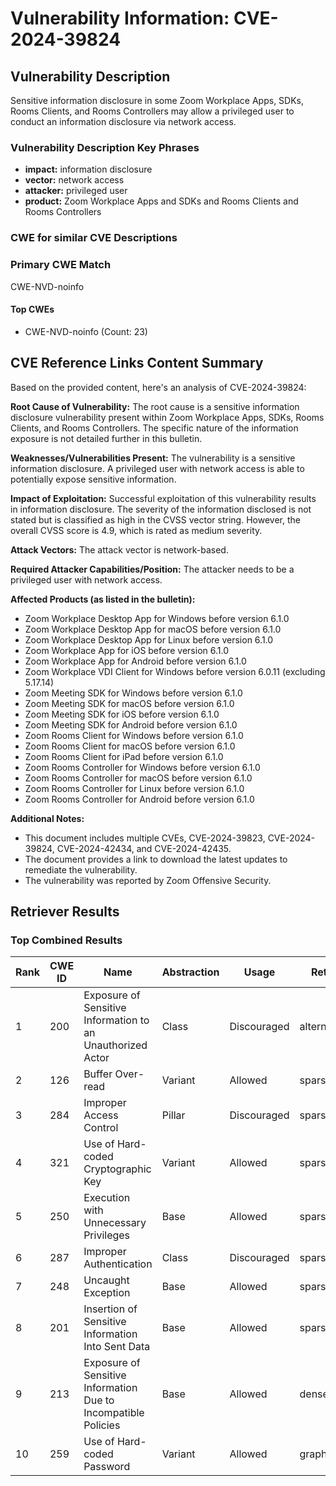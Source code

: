 # Vulnerability Information: CVE-2024-39824

## Vulnerability Description
Sensitive information disclosure in some Zoom Workplace Apps, SDKs, Rooms Clients, and Rooms Controllers may allow a privileged user to conduct an information disclosure via network access.

### Vulnerability Description Key Phrases
- **impact:** information disclosure
- **vector:** network access
- **attacker:** privileged user
- **product:** Zoom Workplace Apps and SDKs and Rooms Clients and Rooms Controllers

### CWE for similar CVE Descriptions
### Primary CWE Match
CWE-NVD-noinfo

#### Top CWEs
- CWE-NVD-noinfo (Count: 23)

## CVE Reference Links Content Summary
Based on the provided content, here's an analysis of CVE-2024-39824:

**Root Cause of Vulnerability:**
The root cause is a sensitive information disclosure vulnerability present within Zoom Workplace Apps, SDKs, Rooms Clients, and Rooms Controllers. The specific nature of the information exposure is not detailed further in this bulletin.

**Weaknesses/Vulnerabilities Present:**
The vulnerability is a sensitive information disclosure. A privileged user with network access is able to potentially expose sensitive information.

**Impact of Exploitation:**
Successful exploitation of this vulnerability results in information disclosure. The severity of the information disclosed is not stated but is classified as high in the CVSS vector string. However, the overall CVSS score is 4.9, which is rated as medium severity.

**Attack Vectors:**
The attack vector is network-based.

**Required Attacker Capabilities/Position:**
The attacker needs to be a privileged user with network access.

**Affected Products (as listed in the bulletin):**
*   Zoom Workplace Desktop App for Windows before version 6.1.0
*   Zoom Workplace Desktop App for macOS before version 6.1.0
*   Zoom Workplace Desktop App for Linux before version 6.1.0
*   Zoom Workplace App for iOS before version 6.1.0
*   Zoom Workplace App for Android before version 6.1.0
*   Zoom Workplace VDI Client for Windows before version 6.0.11 (excluding 5.17.14)
*   Zoom Meeting SDK for Windows before version 6.1.0
*   Zoom Meeting SDK for macOS before version 6.1.0
*   Zoom Meeting SDK for iOS before version 6.1.0
*   Zoom Meeting SDK for Android before version 6.1.0
*   Zoom Rooms Client for Windows before version 6.1.0
*   Zoom Rooms Client for macOS before version 6.1.0
*   Zoom Rooms Client for iPad before version 6.1.0
*   Zoom Rooms Controller for Windows before version 6.1.0
*   Zoom Rooms Controller for macOS before version 6.1.0
*   Zoom Rooms Controller for Linux before version 6.1.0
*  Zoom Rooms Controller for Android before version 6.1.0

**Additional Notes:**
* This document includes multiple CVEs, CVE-2024-39823, CVE-2024-39824, CVE-2024-42434, and CVE-2024-42435.
* The document provides a link to download the latest updates to remediate the vulnerability.
* The vulnerability was reported by Zoom Offensive Security.

## Retriever Results

### Top Combined Results

| Rank | CWE ID | Name | Abstraction | Usage  | Retrievers | Individual Scores |
|------|--------|------|-------------|-------|------------|-------------------|
| 1 | 200 | Exposure of Sensitive Information to an Unauthorized Actor | Class | Discouraged | alternate_terms | 0.800 |
| 2 | 126 | Buffer Over-read | Variant | Allowed | sparse | 0.051 |
| 3 | 284 | Improper Access Control | Pillar | Discouraged | sparse | 0.043 |
| 4 | 321 | Use of Hard-coded Cryptographic Key | Variant | Allowed | sparse | 0.043 |
| 5 | 250 | Execution with Unnecessary Privileges | Base | Allowed | sparse | 0.042 |
| 6 | 287 | Improper Authentication | Class | Discouraged | sparse | 0.041 |
| 7 | 248 | Uncaught Exception | Base | Allowed | sparse | 0.041 |
| 8 | 201 | Insertion of Sensitive Information Into Sent Data | Base | Allowed | sparse | 0.041 |
| 9 | 213 | Exposure of Sensitive Information Due to Incompatible Policies | Base | Allowed | dense | 0.570 |
| 10 | 259 | Use of Hard-coded Password | Variant | Allowed | graph | 0.003 |

